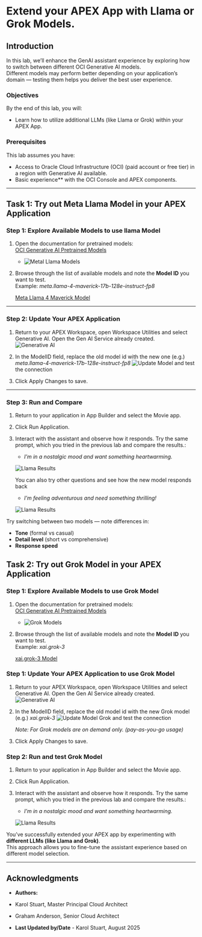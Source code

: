 # Extend your APEX App with Llama or Grok Models.

##  Introduction
In this lab, we’ll enhance the GenAI assistant experience by exploring how to switch between different OCI Generative AI models.  
Different models may perform better depending on your application’s domain — testing them helps you deliver the best user experience.

###  Objectives
By the end of this lab, you will:
- Learn how to utilize additional LLMs (like Llama or Grok) within your APEX App.

###  Prerequisites
This lab assumes you have:
- Access to Oracle Cloud Infrastructure (OCI) (paid account or free tier) in a region with Generative AI available.  
- Basic experience** with the OCI Console and APEX components.  

---

## Task 1: Try out Meta Llama Model in your APEX Application 

### Step 1: Explore Available Models to use llama Model
1. Open the documentation for pretrained models:  
   [OCI Generative AI Pretrained Models](https://docs.oracle.com/en-us/iaas/Content/generative-ai/pretrained-models.htm)  

   - ![Metal Llama Models](./images/MetaLlama4.png)

2. Browse through the list of available models and note the **Model ID** you want to test.  
   Example:  *meta.llama-4-maverick-17b-128e-instruct-fp8*

   [Meta Llama 4 Maverick Model](https://docs.oracle.com/en-us/iaas/Content/generative-ai/meta-llama-4-maverick.htm#meta.llama-4-maverick:~:text=Model%20Name-,OCI%20Model%20Name,-Pricing%20Page%20Product)

---

### Step 2: Update Your APEX Application
1. Return to your APEX Workspace, open Workspace Utilities and select Generative AI. Open the Gen AI Service already created.
   ![Generative AI](./images/workspaceGenAI.png  "") 

2. In the ModelID field, replace the old model id with the new one (e.g.)  *meta.llama-4-maverick-17b-128e-instruct-fp8*
   ![Update Model](./images/updateModel.png  "") and test the connection

3. Click Apply Changes to save.  

---

### Step 3: Run and Compare
1. Return to your application in App Builder and select the Movie app.

2. Click Run Application.  

3. Interact with the assistant and observe how it responds. Try the same prompt, which you tried in the previous lab and compare the results.:
   - *I’m in a nostalgic mood and want something heartwarming.*  

   ![Llama Results](./images/cohereVsLlama.png  "") 

   You can also try other questions and see how the new model responds back 

   - *I’m feeling adventurous and need something thrilling!*  

    ![Llama Results](./images/llamaResults2.png  "")           


Try switching between two models — note differences in:
- **Tone** (formal vs casual)  
- **Detail level** (short vs comprehensive)  
- **Response speed**  


## Task 2: Try out Grok Model in your APEX Application 

### Step 1: Explore Available Models to use Grok Model
1. Open the documentation for pretrained models:  
   [OCI Generative AI Pretrained Models](https://docs.oracle.com/en-us/iaas/Content/generative-ai/pretrained-models.htm)  

   - ![Grok Models](./images/grok3.png)   

2. Browse through the list of available models and note the **Model ID** you want to test.  
   Example:  *xai.grok-3*

   [xai.grok-3 Model](https://docs.oracle.com/en-us/iaas/Content/generative-ai/xai-grok-3.htm#:~:text=Model%20Name-,OCI%20Model%20Name,-Pricing%20Page%20Product)

### Step 1: Update Your APEX Application to use Grok Model
1. Return to your APEX Workspace, open Workspace Utilities and select Generative AI. Open the Gen AI Service already created.
   ![Generative AI](./images/workspaceGenAI.png  "") 

2. In the ModelID field, replace the old model id with the new Grok model (e.g.)  *xai.grok-3*
   ![Update Model Grok](./images/updateModelGrok.png  "") and test the connection

   *Note: For Grok models are on demand only. (pay-as-you-go usage)*

3. Click Apply Changes to save.  


### Step 2: Run and test Grok Model
1. Return to your application in App Builder and select the Movie app.

2. Click Run Application.  

3. Interact with the assistant and observe how it responds. Try the same prompt, which you tried in the previous lab and compare the results.:
   - *I’m in a nostalgic mood and want something heartwarming.*  

   ![Llama Results](./images/grokResults.png  "") 

You’ve successfully extended your APEX app by experimenting with **different LLMs (like Llama and Grok)**.  
This approach allows you to fine-tune the assistant experience based on different model selection.

---


## Acknowledgments

* **Authors:**

* Karol Stuart, Master Principal Cloud Architect 
* Graham Anderson, Senior Cloud Architect 

* **Last Updated by/Date** - Karol Stuart, August 2025

